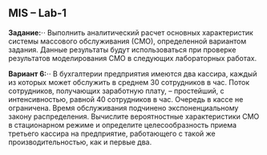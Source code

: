 MIS – Lab-1
-------------
**Задание:**⋅⋅
Выполнить аналитический расчет основных характеристик системы массового обслуживания (СМО), определенной вариантом задания. Данные результаты будут использоваться при проверке результатов моделирования СМО в следующих лабораторных работах.

**Вариант 6:**⋅⋅
В бухгалтерии предприятия имеются два кассира, каждый из которых может обслужить в среднем 30 сотрудников в час. Поток сотрудников, получающих заработную плату, – простейший, с интенсивностью, равной 40 сотрудников в час. Очередь в кассе не ограничена. Время обслуживания подчинено экспоненциальному закону распределения. Вычислите вероятностные характеристики СМО в стационарном режиме и определите целесообразность приема третьего кассира на предприятие, работающего с такой же производительностью, как и первые два.
